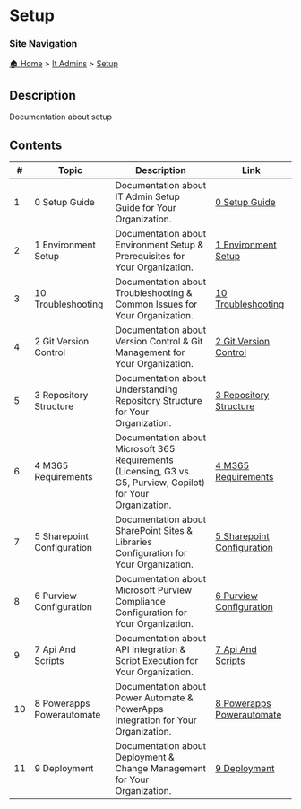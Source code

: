 <!-- description: Documentation about setup -->

# Setup

### Site Navigation
[🏠 Home](../../README.md) > [It Admins](../README.md) > [Setup](README.md)

## Description
Documentation about setup

## Contents

| **#** | **Topic** | **Description** | **Link** |
|---|---|---|---|
| 1 | 0 Setup Guide | Documentation about IT Admin Setup Guide for Your Organization. | [0 Setup Guide](0-setup-guide.md) |
| 2 | 1 Environment Setup | Documentation about Environment Setup & Prerequisites for Your Organization. | [1 Environment Setup](1-environment-setup.md) |
| 3 | 10 Troubleshooting | Documentation about Troubleshooting & Common Issues for Your Organization. | [10 Troubleshooting](10-troubleshooting.md) |
| 4 | 2 Git Version Control | Documentation about Version Control & Git Management for Your Organization. | [2 Git Version Control](2-git-version-control.md) |
| 5 | 3 Repository Structure | Documentation about Understanding Repository Structure for Your Organization. | [3 Repository Structure](3-repository-structure.md) |
| 6 | 4 M365 Requirements | Documentation about Microsoft 365 Requirements (Licensing, G3 vs. G5, Purview, Copilot) for Your Organization. | [4 M365 Requirements](4-m365-requirements.md) |
| 7 | 5 Sharepoint Configuration | Documentation about SharePoint Sites & Libraries Configuration for Your Organization. | [5 Sharepoint Configuration](5-sharepoint-configuration.md) |
| 8 | 6 Purview Configuration | Documentation about Microsoft Purview Compliance Configuration for Your Organization. | [6 Purview Configuration](6-purview-configuration.md) |
| 9 | 7 Api And Scripts | Documentation about API Integration & Script Execution for Your Organization. | [7 Api And Scripts](7-api-and-scripts.md) |
| 10 | 8 Powerapps Powerautomate | Documentation about Power Automate & PowerApps Integration for Your Organization. | [8 Powerapps Powerautomate](8-powerapps-powerautomate.md) |
| 11 | 9 Deployment | Documentation about Deployment & Change Management for Your Organization. | [9 Deployment](9-deployment.md) |